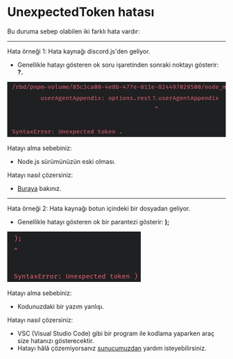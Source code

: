 # UnexpectedToken hatası

Bu duruma sebep olabilen iki farklı hata vardır:

---

Hata örneği 1: Hata kaynağı discord.js'den geliyor.

- Genellikle hatayı gösteren ok soru işaretinden sonraki noktayı gösterir: **?.**

![Örnek1](./images/unexpectedToken1.jpg)

Hatayı alma sebebiniz:

- Node.js sürümünüzün eski olması.

Hatayı nasıl çözersiniz:

- [Buraya](./nodeVersionUpgrade.md) bakınız.

---

Hata örneği 2: Hata kaynağı botun içindeki bir dosyadan geliyor.

- Genellikle hatayı gösteren ok bir parantezi gösterir: **);**

![Örnek2](./images/unexpectedToken2.jpg)

Hatayı alma sebebiniz:

- Kodunuzdaki bir yazım yanlışı.

Hatayı nasıl çözersiniz:

- VSC (Visual Studio Code) gibi bir program ile kodlama yaparken araç size hatanızı gösterecektir.
- Hatayı hâlâ çözemiyorsanız [sunucumuzdan](https://discord.gg/altyapilar) yardım isteyebilirsiniz.
